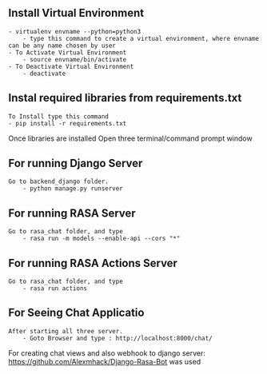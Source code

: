 ## Install Virtual Environment
```As both Django and RASA work with Python Its better to create a Virtual Environment.
- virtualenv envname --python=python3
    - type this command to create a virtual environment, where envname can be any name chosen by user
- To Activate Virtual Environment
    - source envname/bin/activate
- To Deactivate Virtual Environment
    - deactivate
```

## Instal required libraries from requirements.txt
```Libraries required for smooth working of both Django and RASA, all libraries are stored in requirements.txt 
To Install type this command
- pip install -r requirements.txt    
```

Once libraries are installed Open three terminal/command prompt window


## For running Django Server
```
Go to backend_django folder.
    - python manage.py runserver
```

## For running RASA Server
```
Go to rasa_chat folder, and type
    - rasa run -m models --enable-api --cors "*"
```

## For running RASA Actions Server 
```
Go to rasa_chat folder, and type
    - rasa run actions
```
## For Seeing Chat Applicatio
```
After starting all three server.
    - Goto Browser and type : http://localhost:8000/chat/
```

For creating chat views and also webhook to django server: https://github.com/Alexmhack/Django-Rasa-Bot
was used